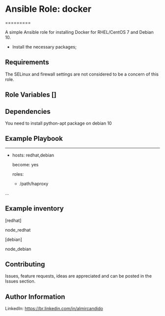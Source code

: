 # Ansible Role: docker
=========

A simple Ansible role for installing Docker for RHEL/CentOS 7 and Debian 10.

- Install the necessary packages;

Requirements 
------------

The SELinux and firewall settings are not considered to be a concern of this role.

Role Variables []
--------------

Dependencies
------------

You need to install python-apt package on debian 10 


Example Playbook
----------------

---
- hosts: redhat,debian

  become: yes

  roles:

    - /path/haproxy

...

Example inventory
-----------------
[redhat]

node_redhat

[debian]

node_debian

## Contributing

Issues, feature requests, ideas are appreciated and can be posted in the Issues section.


Author Information
------------------
LinkedIn: https://br.linkedin.com/in/almircandido

